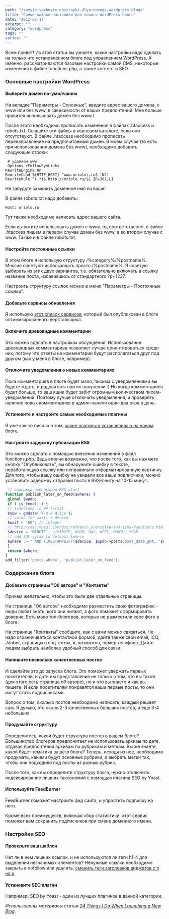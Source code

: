 ```yaml
---
path: "/samyie-vazhnyie-nastroyki-dlya-novogo-wordpress-bloga"
title: "Самые важные настройки для нового WordPress-блога"
date: "2012-02-17"
excerpt: ""
category: "wordpress"
tags: ""
series: ""
---
```


Всем привет! Из этой статьи вы узнаете, какие настройки надо сделать на только что установленном блоге под управлением WordPress. А именно, рассматриваются базовые настройки самой CMS, некоторые изменения в файле functions.php, а также контент и SEO.

### Основные настройки WordPress

#### Выберите домен по-умолчанию

На вкладке "Параметры - Основные", введите адрес вашего домена, с www или без www, в зависимости от ваших предпочтений. Мне больше нравится использовать домен без www.\\

После этого необходимо прописать изменения в файлах .htaccess и robots.txt. Создайте эти файлы в корневом каталоге, если они отсутствуют. В файле .htaccess необходимо прописать перенаправление на предпочитаемый домен. В моем случае (то есть при использовании домена без www), необходимо добавить следующие строки:

```
 # удаляем www
 Options +FollowSymLinks
RewriteEngine On
RewriteCond %{HTTP_HOST} ^www.oriolo\.ru$ [NC]
RewriteRule ^(.*)$ http://oriolo.ru/$1 [R=301,L] 
```

Не забудьте заменить доменное имя на ваше!

В файле robots.txt надо добавить:

```
Host: oriolo.ru
```

Тут также необходимо написать адрес вашего сайта.

Если вы хотите использовать домен с www, то, соответственно, в файле .htaccess пишем в первом случае домен без www, а во втором случае с www. Также и в файле robots.txt.

#### Настройте постоянные ссылки

В этом блоге я использую структуру /%category%/%postname%. Многие советуют использовать просто /%postname%. Я советую выбирать из этих двух вариантов, т.е. обязательно включать в ссылку название поста, избавившись от стандартного ?p=1237.

Настроить структуру ссылок можно в меню "Параметры - Постоянные ссылки".

#### Добавьте сервисы обновления

Я использую [этот список сервисов](http://www.gtalk.kz/how-to/kak-uskorit-indeksaciyu-sajta-ping-servisy.html), который был опубликован в блоге оптимизированного верстальщика.

#### Включите древовидные комментарии

Это можно сделать в настройках обсуждения. Использование древовидных комментариев позволяет лучше ориентироваться среди них, потому что ответы на комментарии будут располагаться друг под другом (как у меня в блоге, например).

#### Отключите уведомления о новых комментариях

Пока комментариев в блоге будет мало, письма с уведомлениями вы будете ждать, и радоваться при их получении :) Но когда комментариев будет больше, то ваш ящик будет забит огромным количеством писем-уведомлений. Поэтому лучше отключить уведомления, и проверять наличие новых комментариев в админ-панели один-два раза в день.

#### Установите и настройте самые необходимые плагины

Я уже как-то писала о том, [какие плагины я устанавливаю на новом блоге](http://oriolo.ru/wordpress/plaginyi-neobhodimyie-na-kazhdom-bloge/ "Плагины, необходимые на каждом блоге").

#### Настройте задержку публикации RSS

Это можно сделать с помощью внесения изменений в файл functions.php. Ведь вполне возможно, что после того, как вы нажмете кнопку "Опубликовать", вы обнаружите ошибку в тексте, неработающую ссылку или неправильно отформатированную картинку. Для того, чтобы вашу ошибку не увидели все ваши подписчики, можно установить задержку отправки поста в RSS-ленту на 10-15 минут.

```php
 // задержка публикации RSS start
function publish_later_on_feed($where) {
 global $wpdb;
 if ( is_feed() ) {
 // timestamp in WP-format
 $now = gmdate('Y-m-d H:i:s');
 // value for wait; + device
 $wait = '60'; // integer
 // http://dev.mysql.com/doc/refman/5.0/en/date-and-time-functions.html#function_timestampdiff
 $device = 'MINUTE'; //MINUTE, HOUR, DAY, WEEK, MONTH, YEAR
 // add SQL-sytax to default $where
 $where .= " AND TIMESTAMPDIFF($device, $wpdb->posts.post_date_gmt, '$now') > $wait ";
 }
 return $where;
}
add_filter('posts_where', 'publish_later_on_feed'); 
```

### Содержание блога

#### Добавьте страницы "Об авторе" и "Контакты"

Причем желательно, чтобы это были две отдельные страницы.

На странице "Об авторе" необходимо разместить свою фотографию - люди любят знать, кого они читают, а фото поможет сформировать доверие. Есть мало топ-блогеров, которые не разместили свое фото в блоге.

На странице "Контакты" сообщите, как с вами можно связаться. Не надо ограничиваться контактной формой, дайте также свой email, ICQ, Jabber, страницы в соц. сетях, и, возможно, номер телефона. Дайте людям выбрать наиболее удобный способ для связи.

#### Напишите несколько качественных постов

И сделайте это до запуска блога. Это поможет удержать первых посетителей, и дать им представление не только о том, кто вы такой (для этого есть страница об авторе), но и что вы знаете и как вы пишете. И если посетителям понравятся ваши первые посты, то они могут стать подписчиками.

Вопрос о том, сколько постов необходимо написать, каждый решает сам. Я думаю, это около 2-3 качественных больших постов, и еще 3-4 небольших.

#### Продумайте структуру

Определитесь, какой будет структура постов в вашем блоге? Большинство блогеров предпочитает не использовать архивы по дате, отдавая предпочтения архивам по рубрикам и меткам. Вы же знаете, какой будет тематика вашего блога? Теперь, исходя из нее, необходимо продумать, какими будут основные рубрики, и выбрать метки так, чтобы они подходили под посты из разных рубрик.

После того, как вы определите структуру блога, нужно отключить индексирование лишних таксономий с помощью плагина SEO by Yoast.

#### Используйте FeedBurner

FeedBurner поможет настроить фид сайта, и упростить подписку на него.

Кроме всех преимуществ, включая сбор статистики, этот сервис поможет вам сохранить подписчиков при смене доменного имени.

### Настройки SEO

#### Проверьте ваш шаблон

Нет ли в нем лишних ссылок, и не используются ли теги h1-4 для выделения незначимых элементов? Ненужные ссылки необходимо закрыть в nofollow или удалить, [сменить теги заголовков виджетов с h на p](http://oriolo.ru/wordpress/optimizatsiya-zagolovkov-vidzhetov-v-shablone-wordpress/ "Оптимизация заголовков виджетов в шаблоне WordPress").

#### Установите SEO плагин

Например, SEO by Yoast - один из лучших плагинов в данной категории.

_Использованы материалы статьи [24 Things I Do When Launching a New Blog](http://www.viperchill.com/launching-new-blog/)._

